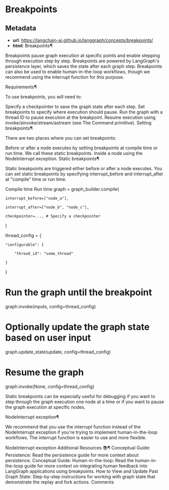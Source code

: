 # Breakpoints



## Metadata

- **url**: https://langchain-ai.github.io/langgraph/concepts/breakpoints/
- **html**: Breakpoints¶

Breakpoints pause graph execution at specific points and enable stepping through execution step by step. Breakpoints are powered by LangGraph's persistence layer, which saves the state after each graph step. Breakpoints can also be used to enable human-in-the-loop workflows, though we recommend using the interrupt function for this purpose.

Requirements¶

To use breakpoints, you will need to:

Specify a checkpointer to save the graph state after each step.
Set breakpoints to specify where execution should pause.
Run the graph with a thread ID to pause execution at the breakpoint.
Resume execution using invoke/ainvoke/stream/astream (see The Command primitive).
Setting breakpoints¶

There are two places where you can set breakpoints:

Before or after a node executes by setting breakpoints at compile time or run time. We call these static breakpoints.
Inside a node using the NodeInterrupt exception.
Static breakpoints¶

Static breakpoints are triggered either before or after a node executes. You can set static breakpoints by specifying interrupt_before and interrupt_after at "compile" time or run time.

Compile time
Run time
graph = graph_builder.compile(

    interrupt_before=["node_a"], 

    interrupt_after=["node_b", "node_c"],

    checkpointer=..., # Specify a checkpointer

)



thread_config = {

    "configurable": {

        "thread_id": "some_thread"

    }

}



# Run the graph until the breakpoint

graph.invoke(inputs, config=thread_config)



# Optionally update the graph state based on user input

graph.update_state(update, config=thread_config)



# Resume the graph

graph.invoke(None, config=thread_config)


Static breakpoints can be especially useful for debugging if you want to step through the graph execution one node at a time or if you want to pause the graph execution at specific nodes.

NodeInterrupt exception¶

We recommend that you use the interrupt function instead of the NodeInterrupt exception if you're trying to implement human-in-the-loop workflows. The interrupt function is easier to use and more flexible.

NodeInterrupt exception
Additional Resources 📚¶
Conceptual Guide: Persistence: Read the persistence guide for more context about persistence.
Conceptual Guide: Human-in-the-loop: Read the human-in-the-loop guide for more context on integrating human feedback into LangGraph applications using breakpoints.
How to View and Update Past Graph State: Step-by-step instructions for working with graph state that demonstrate the replay and fork actions.
Comments
